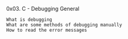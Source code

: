 0x03. C - Debugging
General

    What is debugging
    What are some methods of debugging manually
    How to read the error messages
